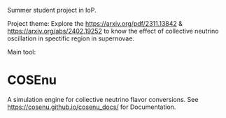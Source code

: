 Summer student project in IoP.

Project theme:
Explore the https://arxiv.org/pdf/2311.13842 & https://arxiv.org/abs/2402.19252 
to know the effect of collective neutrino oscillation in spectific region in supernovae.


Main tool:
# COSEnu
A simulation engine for collective neutrino flavor conversions.
See https://cosenu.github.io/cosenu_docs/ for Documentation.
